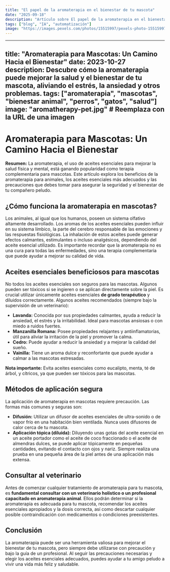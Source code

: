 ```yaml
---
title: "El papel de la aromaterapia en el bienestar de tu mascota"
date: "2025-09-18"
description: "Artículo sobre El papel de la aromaterapia en el bienestar de tu mascota"
tags: ["blog", "IA", "automatización"]
image: "https://images.pexels.com/photos/15515997/pexels-photo-15515997.jpeg?auto=compress&cs=tinysrgb&h=350"
---
```


---
title: "Aromaterapia para Mascotas: Un Camino Hacia el Bienestar"
date: 2023-10-27
description: Descubre cómo la aromaterapia puede mejorar la salud y el bienestar de tu mascota, aliviando el estrés, la ansiedad y otros problemas.
tags: ["aromaterapia", "mascotas", "bienestar animal", "perros", "gatos", "salud"]
image: "aromatherapy-pet.jpg" # Reemplaza con la URL de una imagen
---

# Aromaterapia para Mascotas: Un Camino Hacia el Bienestar

**Resumen:** La aromaterapia, el uso de aceites esenciales para mejorar la salud física y mental, está ganando popularidad como terapia complementaria para mascotas.  Este artículo explora los beneficios de la aromaterapia para animales, los aceites esenciales más adecuados y las precauciones que debes tomar para asegurar la seguridad y el bienestar de tu compañero peludo.


## ¿Cómo funciona la aromaterapia en mascotas?

Los animales, al igual que los humanos, poseen un sistema olfativo altamente desarrollado.  Los aromas de los aceites esenciales pueden influir en su sistema límbico, la parte del cerebro responsable de las emociones y las respuestas fisiológicas.  La inhalación de estos aceites puede generar efectos calmantes, estimulantes o incluso analgésicos, dependiendo del aceite esencial utilizado.  Es importante recordar que la aromaterapia no es una cura para todas las enfermedades, sino una terapia complementaria que puede ayudar a mejorar su calidad de vida.

## Aceites esenciales beneficiosos para mascotas

No todos los aceites esenciales son seguros para las mascotas.  Algunos pueden ser tóxicos si se ingieren o se aplican directamente sobre la piel.  Es crucial utilizar únicamente aceites esenciales **de grado terapéutico** y diluidos correctamente.  Algunos aceites recomendados (siempre bajo la supervisión de un veterinario):

* **Lavanda:** Conocida por sus propiedades calmantes, ayuda a reducir la ansiedad, el estrés y la irritabilidad. Ideal para mascotas ansiosas o con miedo a ruidos fuertes.
* **Manzanilla Romana:**  Posee propiedades relajantes y antiinflamatorias, útil para aliviar la irritación de la piel y promover la calma.
* **Cedro:** Puede ayudar a reducir la ansiedad y a mejorar la calidad del sueño.
* **Vainilla:**  Tiene un aroma dulce y reconfortante que puede ayudar a calmar a las mascotas estresadas.

**Nota importante:**  Evita aceites esenciales como eucalipto, menta, té de árbol, y cítricos, ya que pueden ser tóxicos para las mascotas.


## Métodos de aplicación segura

La aplicación de aromaterapia en mascotas requiere precaución.  Las formas más comunes y seguras son:

* **Difusión:** Utilizar un difusor de aceites esenciales de ultra-sonido o de vapor frío en una habitación bien ventilada.  Nunca uses difusores de calor cerca de tu mascota.
* **Aplicación tópica (diluida):**  Diluyendo unas gotas del aceite esencial en un aceite portador como el aceite de coco fraccionado o el aceite de almendras dulces, se puede aplicar tópicamente en pequeñas cantidades, evitando el contacto con ojos y nariz.  Siempre realiza una prueba en una pequeña área de la piel antes de una aplicación más extensa.

## Consultar al veterinario

Antes de comenzar cualquier tratamiento de aromaterapia para tu mascota, es **fundamental consultar con un veterinario holístico o un profesional capacitado en aromaterapia animal**. Ellos podrán determinar si la aromaterapia es adecuada para tu mascota, recomendar los aceites esenciales apropiados y la dosis correcta, así como descartar cualquier posible contraindicación con medicamentos o condiciones preexistentes.


## Conclusión

La aromaterapia puede ser una herramienta valiosa para mejorar el bienestar de tu mascota, pero siempre debe utilizarse con precaución y bajo la guía de un profesional.  Al seguir las precauciones necesarias y elegir los aceites esenciales adecuados, puedes ayudar a tu amigo peludo a vivir una vida más feliz y saludable.
